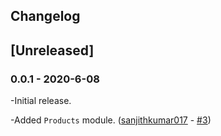 ## Changelog

## [Unreleased]

### 0.0.1 - 2020-6-08

-Initial release. 

-Added `Products` module. ([sanjithkumar017](https://github.com/sanjithkumar017/) - [#3](https://github.com/unbxd/react-search-JS-SDK/pull/3))